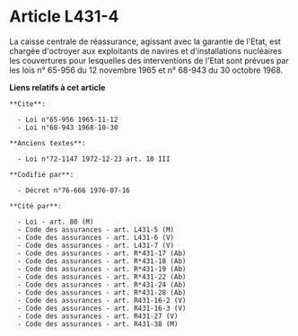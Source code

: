 # Article L431-4

La caisse centrale de réassurance, agissant avec la garantie de l'Etat, est chargée d'octroyer aux exploitants de navires et
d'installations nucléaires les couvertures pour lesquelles des interventions de l'Etat sont prévues par les lois n° 65-956 du
12 novembre 1965 et n° 68-943 du 30 octobre 1968.

**Liens relatifs à cet article**

	**Cite**:

	  - Loi n°65-956 1965-11-12
	  - Loi n°68-943 1968-10-30

	**Anciens textes**:

	  - Loi n°72-1147 1972-12-23 art. 18 III

	**Codifié par**:

	  - Décret n°76-666 1976-07-16

	**Cité par**:

	  - Loi - art. 80 (M)
	  - Code des assurances - art. L431-5 (M)
	  - Code des assurances - art. L431-6 (V)
	  - Code des assurances - art. L431-7 (V)
	  - Code des assurances - art. R*431-17 (Ab)
	  - Code des assurances - art. R*431-18 (Ab)
	  - Code des assurances - art. R*431-19 (Ab)
	  - Code des assurances - art. R*431-22 (Ab)
	  - Code des assurances - art. R*431-24 (Ab)
	  - Code des assurances - art. R*431-28 (Ab)
	  - Code des assurances - art. R431-16-2 (V)
	  - Code des assurances - art. R431-16-3 (V)
	  - Code des assurances - art. R431-27 (V)
	  - Code des assurances - art. R431-38 (M)
